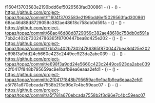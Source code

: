 f1604f3703583e2199bdd6ef5029563fad300861 -  () -  () - https://github.com/project-topaz/topaz/commit/f1604f3703583e2199bdd6ef5029563fad300861
68ac46d88d8729059c382ae48618c758db0d591a -  () -  () - https://github.com/project-topaz/topaz/commit/68ac46d88d8729059c382ae48618c758db0d591a
7bb2c402b73024786365f8700447bea8d425e202 -  () -  () - https://github.com/project-topaz/topaz/commit/7bb2c402b73024786365f8700447bea8d425e202
e698f3a9dd24e5660c423c2449ce923da2abe039 -  () -  () - https://github.com/project-topaz/topaz/commit/e698f3a9dd24e5660c423c2449ce923da2abe039
c2f0417f848b795659ac9e1bafb9ea6eaaa2efd1 -  () -  () - https://github.com/project-topaz/topaz/commit/c2f0417f848b795659ac9e1bafb9ea6eaaa2efd1
a5f781a670ebcada7558b2f3d96e7c4bc59eac07 -  () -  () - https://github.com/project-topaz/topaz/commit/a5f781a670ebcada7558b2f3d96e7c4bc59eac07
